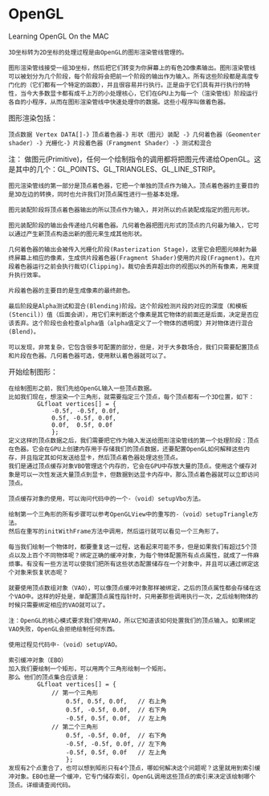 # OpenGL
Learning OpenGL On the MAC 

    3D坐标转为2D坐标的处理过程是由OpenGL的图形渲染管线管理的。

    图形渲染管线接受一组3D坐标，然后把它们转变为你屏幕上的有色2D像素输出。图形渲染管线可以被划分为几个阶段，每个阶段将会把前一个阶段的输出作为输入。所有这些阶段都是高度专门化的（它们都有一个特定的函数），并且很容易并行执行。正是由于它们具有并行执行的特性，当今大多数显卡都有成千上万的小处理核心，它们在GPU上为每一个（渲染管线）阶段运行各自的小程序，从而在图形渲染管线中快速处理你的数据。这些小程序叫做着色器。

图形渲染包括：

    顶点数据 Vertex DATA[]-》顶点着色器-》形状（图元）装配 -》几何着色器（Geomenter shader）-》光栅化-》片段着色器（Framgment Shader）-》测试和混合

注：
    做图元(Primitive)，任何一个绘制指令的调用都将把图元传递给OpenGL。这是其中的几个：GL_POINTS、GL_TRIANGLES、GL_LINE_STRIP。

    图元渲染管线的第一部分是顶点着色器，它把一个单独的顶点作为输入。顶点着色器的主要目的是3D左边的转换，同时也允许我们对顶点属性进行一些基本处理。
    
    图元装配阶段将顶点着色器输出的所以顶点作为输入，并对所以的点装配成指定的图元形状。
    
    图元装配阶段的输出会传递给几何着色器。几何着色器把图元形式的顶点的几何最为输入，它可以通过产生新顶点构造出新的图元来生成其他形状。
    
    几何着色器的输出会被传入光栅化阶段(Rasterization Stage)，这里它会把图元映射为最终屏幕上相应的像素，生成供片段着色器(Fragment Shader)使用的片段(Fragment)。在片段着色器运行之前会执行裁切(Clipping)。裁切会丢弃超出你的视图以外的所有像素，用来提升执行效率。
    
    片段着色器的主要目的是生成像素的最终颜色。
    
    最后阶段是Alpha测试和混合(Blending)阶段。这个阶段检测片段的对应的深度（和模板(Stencil)）值（后面会讲），用它们来判断这个像素是其它物体的前面还是后面，决定是否应该丢弃。这个阶段也会检查alpha值（alpha值定义了一个物体的透明度）并对物体进行混合(Blend)。
    
    可以发现，非常复杂，它包含很多可配置的部分，但是，对于大多数场合，我们只需要配置顶点和片段在色器。几何着色器可选，使用默认着色器就可以了。

开始绘制图形：

    在绘制图形之前，我们先给OpenGL输入一些顶点数据。
    比如我们现在，想渲染一个三角形，就需要指定三个顶点，每个顶点都有一个3D位置，如下：
            GLfloat vertices[] = {
                -0.5f, -0.5f, 0.0f,
                0.5f, -0.5f, 0.0f,
                0.0f,  0.5f, 0.0f
                };
    定义这样的顶点数据之后，我们需要把它作为输入发送给图形渲染管线的第一个处理阶段：顶点在色器。它会在GPU上创建内存用于存储我们的顶点数据，还要配置OpenGL如何解释这些内存，并且指定其如何发送给显卡，然后顶点着色器处理这些顶点。
    我们是通过顶点缓存对象VBO管理这个内存的，它会在GPU中存放大量的顶点。使用这个缓存对象是可以一次性发送大量顶点到显卡，但数据到达显卡内存中，那么顶点着色器就可以立即访问顶点。
    
    顶点缓存对象的使用，可以询问代码中的一个-（void）setupVbo方法。
    
    绘制第一个三角形的所有步骤可以参考OpenGLView中的重写的-（void）setupTriangle方法。
    然后在重写的initWithFrame方法中调用，然后运行就可以看见一个三角形了。
    
    每当我们绘制一个物体时，都要重复这一过程，这看起来可能不多，但是如果我们有超过5个顶点以及上百个不同物体呢？绑定正确的缓冲对象，为每个物体配置所有点点属性，就成了一件麻烦事。有没有一些方法可以使我们把所有这些状态配置储存在一个对象中，并且可以通过绑定这个对象来恢复状态呢？
    
    就要使用顶点数组对象（VAO），可以像顶点缓冲对象那样被绑定，之后的顶点属性都会存储在这个VAO中。这样的好处是，单配置顶点属性指针时，只用姜那些调用执行一次，之后绘制物体的时候只需要绑定相应的VAO就可以了。
    
    注：OpenGL的核心模式要求我们使用VAO，所以它知道该如何处置我们的顶点输入。如果绑定VAO失败，OpenGL会拒绝绘制任何东西。
    
    使用过程见代码中-（void）setupVAO。
    
    索引缓冲对象（EBO）
    加入我们要绘制一个矩形，可以用两个三角形绘制一个矩形。
    那么 他们的顶点集合应该是：
            GLfloat vertices[] = {
                // 第一个三角形
                    0.5f, 0.5f, 0.0f,   // 右上角
                    0.5f, -0.5f, 0.0f,  // 右下角
                    -0.5f, 0.5f, 0.0f,  // 左上角
                // 第二个三角形
                    0.5f, -0.5f, 0.0f,  // 右下角
                    -0.5f, -0.5f, 0.0f, // 左下角
                    -0.5f, 0.5f, 0.0f   // 左上角
                    };
    发现有2个点重合了，也可以想到矩形只有4个顶点，哪如何解决这个问题呢？这里就用到索引缓冲对象。EBO也是一个缓冲，它专门储存索引，OpenGL调用这些顶点的索引来决定该绘制哪个顶点。详细请查阅代码。


